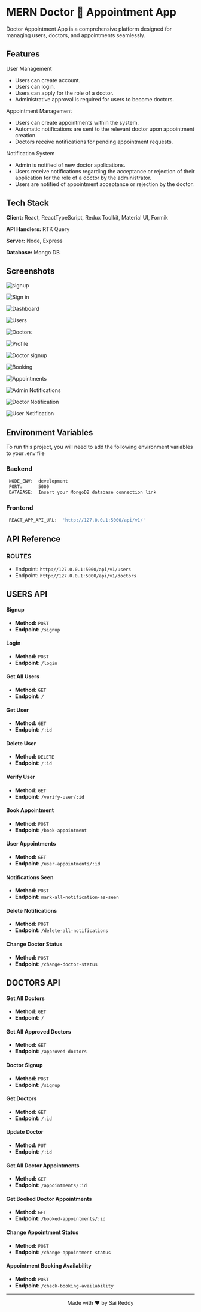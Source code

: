 # MERN Doctor 📝 Appointment App

Doctor Appointment App is a comprehensive platform designed for managing users, doctors, and appointments seamlessly.

## Features

User Management

- Users can create account.
- Users can login.
- Users can apply for the role of a doctor.
- Administrative approval is required for users to become doctors.

Appointment Management

- Users can create appointments within the system.
- Automatic notifications are sent to the relevant doctor upon appointment creation.
- Doctors receive notifications for pending appointment requests.

Notification System

- Admin is notified of new doctor applications.
- Users receive notifications regarding the acceptance or rejection of their application for the role of a doctor by the administrator.
- Users are notified of appointment acceptance or rejection by the doctor.

## Tech Stack

**Client:** React, ReactTypeScript, Redux Toolkit, Material UI, Formik

**API Handlers:** RTK Query

**Server:** Node, Express

**Database:** Mongo DB

## Screenshots

![signup](https://i.postimhttps://https://i.postimg.cc/sDgX7s8d/SignUp.png)

![Sign in](https://i.postimg.cc/QCzg7c2B/Sign-In.png)

![Dashboard](https://i.postimg.cc/1zPJKcj2/Dashboard.png)

![Users](https://i.postimg.cc/fRwJMVtm/Users.png)

![Doctors](https://i.postimg.cc/Gpndx2G9/Doctors.png)

![Profile](https://i.postimg.cc/XqzCDFkw/Profile.png)

![Doctor signup](https://i.postimg.cc/0j1cQTw6/Doctor-Sign-Up.png)

![Booking](https://i.postimg.cc/xCCjFYMw/Book-Appointments.png)

![Appointments](https://i.postimg.cc/59GfPnMX/Doctor-Appointments.png)

![Admin Notifications](https://i.postimg.cc/5ycbt2gw/Admin-Notifications.png)

![Doctor Notification](https://i.postimg.cc/0yhtFKyd/Doctor-Notification.png)

![User Notification](https://i.postimg.cc/zB8kYCZW/User-Notification.png)

## Environment Variables

To run this project, you will need to add the following environment variables to your .env file

### Backend

```bash
 NODE_ENV:  development
 PORT:      5000
 DATABASE:  Insert your MongoDB database connection link
```

### Frontend

```bash
 REACT_APP_API_URL:  'http://127.0.0.1:5000/api/v1/'
```

## API Reference

### ROUTES

- Endpoint: `http://127.0.0.1:5000/api/v1/users`
- Endpoint: `http://127.0.0.1:5000/api/v1/doctors`

## USERS API

#### Signup

- **Method:** `POST`
- **Endpoint:** `/signup`

#### Login

- **Method:** `POST`
- **Endpoint:** `/login`

#### Get All Users

- **Method:** `GET`
- **Endpoint:** `/`

#### Get User

- **Method:** `GET`
- **Endpoint:** `/:id`

#### Delete User

- **Method:** `DELETE`
- **Endpoint:** `/:id`

#### Verify User

- **Method:** `GET`
- **Endpoint:** `/verify-user/:id`

#### Book Appointment

- **Method:** `POST`
- **Endpoint:** `/book-appointment`

#### User Appointments

- **Method:** `GET`
- **Endpoint:** `/user-appointments/:id`

#### Notifications Seen

- **Method:** `POST`
- **Endpoint:** `mark-all-notification-as-seen`

#### Delete Notifications

- **Method:** `POST`
- **Endpoint:** `/delete-all-notifications`

#### Change Doctor Status

- **Method:** `POST`
- **Endpoint:** `/change-doctor-status`

## DOCTORS API

#### Get All Doctors

- **Method:** `GET`
- **Endpoint:** `/`

#### Get All Approved Doctors

- **Method:** `GET`
- **Endpoint:** `/approved-doctors`

#### Doctor Signup

- **Method:** `POST`
- **Endpoint:** `/signup`

#### Get Doctors

- **Method:** `GET`
- **Endpoint:** `/:id`

#### Update Doctor

- **Method:** `PUT`
- **Endpoint:** `/:id`

#### Get All Doctor Appointments

- **Method:** `GET`
- **Endpoint:** `/appointments/:id`

#### Get Booked Doctor Appointments

- **Method:** `GET`
- **Endpoint:** `/booked-appointments/:id`

#### Change Appointment Status

- **Method:** `POST`
- **Endpoint:** `/change-appointment-status`

#### Appointment Booking Availability

- **Method:** `POST`
- **Endpoint:** `/check-booking-availability`

<div align="center">

---

Made with ❤️ by Sai Reddy

</div>
